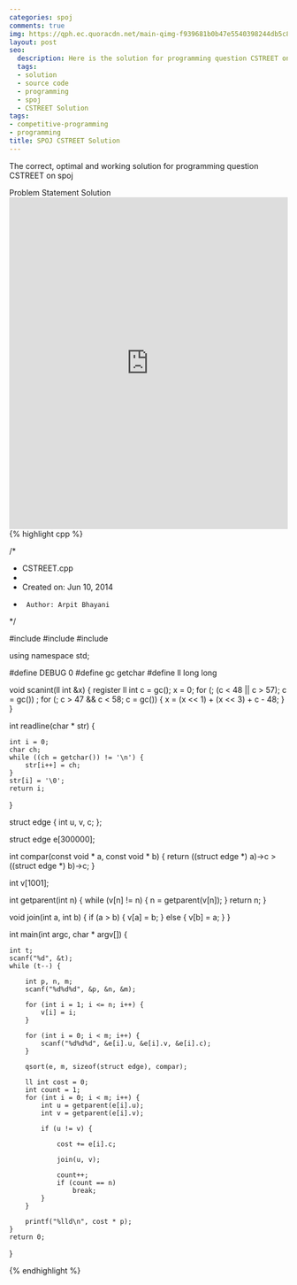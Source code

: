 ```yaml
---
categories: spoj
comments: true
img: https://qph.ec.quoracdn.net/main-qimg-f939681b0b47e5540398244db5c8966f?convert_to_webp=true
layout: post
seo:
  description: Here is the solution for programming question CSTREET on spoj
  tags:
  - solution
  - source code
  - programming
  - spoj
  - CSTREET Solution
tags:
- competitive-programming
- programming
title: SPOJ CSTREET Solution
---
```

The correct, optimal and working solution for programming question CSTREET on spoj

<div class="ui secondary pointing large menu">
  <a class="grey item" data-tab="problem-statement">
    Problem Statement
  </a>
  <a class="active item grey" data-tab="solution">
    Solution
  </a>
</div>
<div class="ui bottom attached tab" data-tab="problem-statement">
    <iframe src="http://www.spoj.com/problems/CSTREET/" width="100%" height="600px" style="overflow: scroll; border: none;"></iframe>
</div>
<div class="ui bottom attached active tab" data-tab="solution">
{% highlight cpp %}

/*
 * CSTREET.cpp
 *
 *  Created on: Jun 10, 2014
 *      Author: Arpit Bhayani
 */

#include <cstdio>
#include <cstdlib>
#include <iostream>

using namespace std;

#define DEBUG 0
#define gc getchar
#define ll long long

void scanint(ll int &x) {
	register ll int c = gc();
	x = 0;
	for (; (c < 48 || c > 57); c = gc())
		;
	for (; c > 47 && c < 58; c = gc()) {
		x = (x << 1) + (x << 3) + c - 48;
	}
}

int readline(char * str) {

	int i = 0;
	char ch;
	while ((ch = getchar()) != '\n') {
		str[i++] = ch;
	}
	str[i] = '\0';
	return i;
}

struct edge {
	int u, v, c;
};

struct edge e[300000];

int compar(const void * a, const void * b) {
	return ((struct edge *) a)->c > ((struct edge *) b)->c;
}

int v[1001];

int getparent(int n) {
	while (v[n] != n) {
		n = getparent(v[n]);
	}
	return n;
}

void join(int a, int b) {
	if (a > b) {
		v[a] = b;
	} else {
		v[b] = a;
	}
}

int main(int argc, char * argv[]) {

	int t;
	scanf("%d", &t);
	while (t--) {

		int p, n, m;
		scanf("%d%d%d", &p, &n, &m);

		for (int i = 1; i <= n; i++) {
			v[i] = i;
		}

		for (int i = 0; i < m; i++) {
			scanf("%d%d%d", &e[i].u, &e[i].v, &e[i].c);
		}

		qsort(e, m, sizeof(struct edge), compar);

		ll int cost = 0;
		int count = 1;
		for (int i = 0; i < m; i++) {
			int u = getparent(e[i].u);
			int v = getparent(e[i].v);

			if (u != v) {

				cost += e[i].c;

				join(u, v);

				count++;
				if (count == n)
					break;
			}
		}

		printf("%lld\n", cost * p);
	}
	return 0;
}


{% endhighlight %}
</div>
